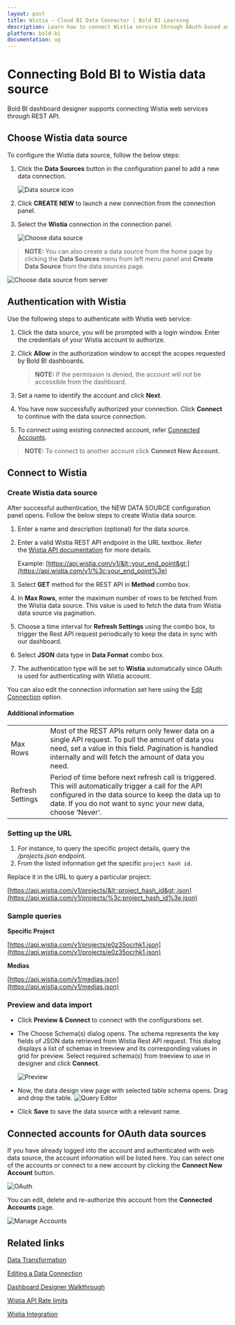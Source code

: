 ```yaml
---
layout: post
title: Wistia – Cloud BI Data Connector | Bold BI Learning
description: Learn how to connect Wistia service through OAuth-based authentication with Bold BI Cloud and create data source.
platform: bold-bi
documentation: ug
---
```


# Connecting Bold BI to Wistia data source
Bold BI dashboard designer supports connecting Wistia web services through REST API. 

## Choose Wistia data source
To configure the Wistia data source, follow the below steps:
1. Click the **Data Sources** button in the configuration panel to add a new data connection.

   ![Data source icon](/static/assets/cloud/working-with-datasource/data-connectors/images/common/DataSourcesIcon.png)

2. Click **CREATE NEW** to launch a new connection from the connection panel.
3. Select the **Wistia** connection in the connection panel.

   ![Choose data source](/static/assets/cloud/working-with-datasource/data-connectors/images/Wistia/ChooseDS.png)

> **NOTE:**  You can also create a data source from the home page by clicking the **Data Sources** menu from left menu panel and **Create Data Source** from the data sources page.

   ![Choose data source from server](/static/assets/cloud/working-with-datasource/data-connectors/images/Wistia/ChooseDS_Server.png)

## Authentication with Wistia
Use the following steps to authenticate with Wistia web service:

1. Click the data source, you will be prompted with a login window. Enter the credentials of your Wistia account to authorize.
2. Click **Allow** in the authorization window to accept the scopes requested by Bold BI dashboards.

   > **NOTE:**  If the permission is denied, the account will not be accessible from the dashboard.

3. Set a name to identify the account and click **Next**. 
4. You have now successfully authorized your connection. Click **Connect** to continue with the data source connection.
5. To connect using existing connected account, refer  [Connected Accounts](/cloud-bi/working-with-data-source/data-connectors/wistia/#connected-accounts-for-oauth-data-sources).

> **NOTE:**  To connect to another account click **Connect New Account.**


## Connect to Wistia
### Create Wistia data source
After successful authentication, the NEW DATA SOURCE configuration panel opens. Follow the below steps to create Wistia data source.
1. Enter a name and description (optional) for the data source.
2. Enter a valid Wistia REST API endpoint in the URL textbox. Refer the [Wistia API documentation](https://wistia.com/support/developers/data-api) for more details.

    Example: [https://api.wistia.com/v1/&lt;:your_end_point&gt;](https://api.wistia.com/v1/%3c:your_end_point%3e)    
3. Select **GET** method for the REST API in **Method** combo box.
4. In **Max Rows**, enter the maximum number of rows to be fetched from the Wistia data source. This value is used to fetch the data from Wistia data source via pagination.
5. Choose a time interval for **Refresh Settings** using the combo box, to trigger the Rest API request periodically to keep the data in sync with our dashboard.  
6. Select **JSON** data type in **Data Format** combo box.
7. The authentication type will be set to **Wistia** automatically since OAuth is used for authenticating with Wistia account.

You can also edit the connection information set here using the [Edit Connection](/cloud-bi/working-with-data-source/editing-a-data-connection/) option.

#### Additional information
<table width="600">
<tr>
<td>
Max Rows
</td>
<td>
Most of the REST APIs return only fewer data on a single API request. To pull the amount of data you need, set a value in this field.  
Pagination is handled internally and will fetch the amount of data you need.
</td>
</tr>
<tr>
<td>
Refresh Settings
</td>
<td>
Period of time before next refresh call is triggered. This will automatically trigger a call for the API configured in the data source to keep the data up to date. If you do not want to sync your new data, choose ‘Never’.
</td>
</tr>
</table>

### Setting up the URL
1. For instance, to query the specific project details, query the <i>/projects.json</i> endpoint.
2. From the listed information get the specific `project hash id`.

Replace it in the URL to query a particular project:

[https://api.wistia.com/v1/projects/&lt;:project_hash_id&gt;.json](https://api.wistia.com/v1/projects/%3c:project_hash_id%3e.json)

### Sample queries
**Specific Project**

[https://api.wistia.com/v1/projects/e0z35ocrhk1.json](https://api.wistia.com/v1/projects/e0z35ocrhk1.json)

**Medias**

[https://api.wistia.com/v1/medias.json](https://api.wistia.com/v1/medias.json)

### Preview and data import
* Click **Preview & Connect** to connect with the configurations set.
* The Choose Schema(s) dialog opens. The schema represents the key fields of JSON data retrieved from Wistia Rest API request. This dialog displays a list of schemas in treeview and its corresponding values in grid for preview. Select required schema(s) from treeview to use in designer and click **Connect**.

   ![Preview](/static/assets/cloud/working-with-datasource/data-connectors/images/common/Preview.png)

* Now, the data design view page with selected table schema opens. Drag and drop the table.
   ![Query Editor](/static/assets/cloud/working-with-datasource/data-connectors/images/common/QueryEditor.png)

* Click **Save** to save the data source with a relevant name.

## Connected accounts for OAuth data sources
If you have already logged into the account and authenticated with web data source, the account information will be listed here. You can select one of the accounts or connect to a new account by clicking the **Connect New Account** button.

   ![OAuth](/static/assets/cloud/working-with-datasource/data-connectors/images/Wistia/OAuthDS.png)

You can edit, delete and re-authorize this account from the **Connected Accounts** page.

   ![Manage Accounts](/static/assets/cloud/working-with-datasource/data-connectors/images/Wistia/ManageDS.png)

## Related links
[Data Transformation](/cloud-bi/working-with-data-source/transforming-data/joining-table/)

[Editing a Data Connection](/cloud-bi/working-with-data-source/editing-a-data-connection/)   

[Dashboard Designer Walkthrough](/cloud-bi/getting-started/bold-bi-walk-through/)

[Wistia API Rate limits](https://wistia.com/support/developers/data-api#rate)

[Wistia Integration](https://www.boldbi.com/integrations/wistia?utm_source=syncfusion&utm_medium=documentation&utm_campaign=boldbiwistiaintegration)